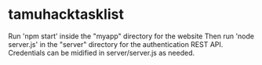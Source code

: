 # tamuhacktasklist

Run 'npm start' inside the "myapp" directory for the website
Then run 'node server.js' in the "server" directory for the authentication REST API. 
Credentials can be midified in server/server.js as needed. 

